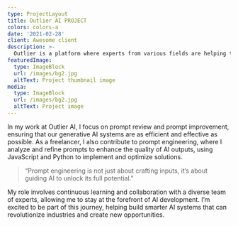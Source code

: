 ```yaml
---
type: ProjectLayout
title: Outlier AI PROJECT
colors: colors-a
date: '2021-02-28'
client: Awesome client
description: >-
  Outlier is a platform where experts from various fields are helping to build the world’s most advanced Generative AI. As a freelancer, I’m thrilled to be part of this journey and to contribute to shaping the future of AI!
featuredImage:
  type: ImageBlock
  url: /images/bg2.jpg
  altText: Project thumbnail image
media:
  type: ImageBlock
  url: /images/bg2.jpg
  altText: Project image
---
```

In my work at Outlier AI, I focus on prompt review and prompt improvement, ensuring that our generative AI systems are as efficient and effective as possible. As a freelancer, I also contribute to prompt engineering, where I analyze and refine prompts to enhance the quality of AI outputs, using JavaScript and Python to implement and optimize solutions.
> “Prompt engineering is not just about crafting inputs, it’s about guiding AI to unlock its full potential.”

My role involves continuous learning and collaboration with a diverse team of experts, allowing me to stay at the forefront of AI development. I’m excited to be part of this journey, helping build smarter AI systems that can revolutionize industries and create new opportunities.